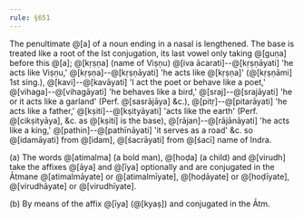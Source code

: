 ```yaml
---
rule: §651
---
```


The penultimate @[a] of a noun ending in a nasal is lengthened. The base is treated like a root of the Ist conjugation, its last vowel only taking @[guṇa] before this @[a]; @[kṛṣṇa] (name of Viṣṇu) @[iva ācarati]--@[kṛṣṇāyati] 'he acts like Viṣṇu,' @[kṛṣṇa]--@[kṛṣṇāyati] 'he acts like @[kṛṣṇa]' (@[kṛṣṇāmi] 1st sing.), @[kavi]--@[kavāyati] 'I act the poet or behave like a poet,' @[vihaga]--@[vihagāyati] 'he behaves like a bird,' @[sraj]--@[srajāyati] 'he or it acts like a garland' (Perf. @[sasrājāya] &c.), @[pitṛ]--@[pitarāyati] 'he acts like a father,' @[kṣiti]--@[kṣityāyati] 'acts like the earth' (Perf. @[cikṣityāya], &c. as @[kṣiti] is the base), @[rājan]--@[rājānāyati] 'he acts like a king,' @[pathin]--@[pathīnāyati] 'it serves as a road' &c. so @[idamāyati] from @[idam], @[śacrāyati] from @[śacī] name of Indra.

(a) The words @[atimalma] (a bold man), @[hoḍa] (a child) and @[virudh] take the affixes @[āya] and @[īya] optionally and are conjugated in the Ātmane @[atimalmāyate] or @[atimalmīyate], @[hoḍāyate] or @[hoḍīyate], @[virudhāyate] or @[virudhīyate].

(b) By means of the affix @[īya] (@[kyaṣ]) and conjugated in the Ātm.